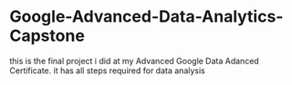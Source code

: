 # Google-Advanced-Data-Analytics-Capstone

this is the final project i did at my Advanced Google Data Adanced Certificate.
it has all steps required for data analysis
